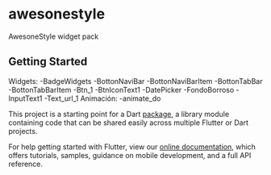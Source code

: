 # awesonestyle

AwesoneStyle widget pack

## Getting Started

Widgets:
-BadgeWidgets
-BottonNaviBar
-BottonNaviBarItem
-BottonTabBar
-BottonTabBarItem
-Btn_1
-BtnIconText1
-DatePicker
-FondoBorroso
-InputText1
-Text_url_1
Animación:
-animate_do


This project is a starting point for a Dart
[package](https://flutter.dev/developing-packages/),
a library module containing code that can be shared easily across
multiple Flutter or Dart projects.

For help getting started with Flutter, view our 
[online documentation](https://flutter.dev/docs), which offers tutorials, 
samples, guidance on mobile development, and a full API reference.
